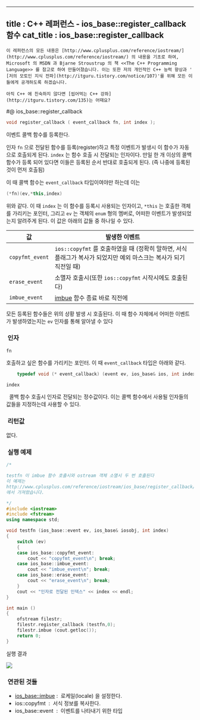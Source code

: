 ----------------
title : C++ 레퍼런스 - ios_base::register_callback 함수
cat_title :  ios_base::register_callback
--------------



```warning
이 레퍼런스의 모든 내용은 [http://www.cplusplus.com/reference/iostream/](http://www.cplusplus.com/reference/iostream/) 의 내용을 기초로 하여, Microsoft 의 MSDN 과 Bjarne Stroustrup 의 책 <<The C++ Programming Language>> 를 참고로 하여 만들어졌습니다. 이는 또한 저의 개인적인 C++ 능력 향상과 ' [저의 모토인 지식 전파](http://itguru.tistory.com/notice/107)'를 위해 모든 이들에게 공개하도록 하겠습니다.
```

```info
아직 C++ 에 친숙하지 않다면 [씹어먹는 C++ 강좌](http://itguru.tistory.com/135)는 어때요?
```

#@ ios_base::register_callback

```cpp
void register_callback ( event_callback fn, int index );
```


이벤트 콜백 함수를 등록한다.

인자 `fn` 으로 전달된 함수를 등록(register)하고 특정 이벤트가 발생시 이 함수가 자동으로 호출되게 된다. `index` 는 함수 호출 시 전달되는 인자이다. 만일 한 개 이상의 콜백 함수가 등록 되어 있다면 이들은 등록된 순서 반대로 호출되게 된다. (즉 나중에 등록된 것이 먼저 호출됨)

이 때 콜백 함수는 `event_callback` 타입이여야만 하는데 이는

```cpp
(*fn)(ev,*this,index)
```


위와 같다. 이 때 `index` 는 이 함수를 등록시 사용되는 인자이고, `*this` 는 호출한 객체를 가리키는 포인터, 그리고 `ev` 는 객체의 `enum` 형의 멤버로, 어떠한 이벤트가 발생되었는지 알려주게 된다. 이 값은 아래의 값들 중 하나일 수 있다.

|값|발생한 이벤트|
|---|--------|
|`copyfmt_event`|`ios::copyfmt` 를 호출하였을 때 (정확히 말하면, 서식 플래그가 복사가 되었지만 예외 마스크는 복사가 되기 직전일 때)|
|`erase_event`|소멸자 호출시(또한 `ios::copyfmt` 시작시에도 호출된다)|
|`imbue_event`|[imbue](http://itguru.tistory.com/158) 함수 종료 바로 직전에|

모든 등록된 함수들은 위의 상황 발생 시 호출된다. 이 때 함수 자체에서 어떠한 이벤트가 발생하였는지는 `ev` 인자를 통해 알아낼 수 있다


###  인자

`fn`

호출하고 싶은 함수를 가리키는 포인터. 이 때 `event_callback` 타입은 아래와 같다.

```cpp
    typedef void (* event_callback) (event ev, ios_base& ios, int index);
```


`index`

  콜백 함수 호출시 인자로 전달되는 정수값이다. 이는 콜백 함수에서 사용될 인자들의 값들을 지정하는데 사용할 수 있다.



###  리턴값




없다.



###  실행 예제




```cpp
/*

testfn 이 imbue 함수 호출시와 ostream 객체 소멸시 두 번 호출된다
이 예제는
http://www.cplusplus.com/reference/iostream/ios_base/register_callback/
에서 가져왔습니다.

*/
#include <iostream>
#include <fstream>
using namespace std;

void testfn (ios_base::event ev, ios_base& iosobj, int index)
{
    switch (ev)
    {
    case ios_base::copyfmt_event:
        cout << "copyfmt_event\n"; break;
    case ios_base::imbue_event:
        cout << "imbue_event\n"; break;
    case ios_base::erase_event:
        cout << "erase_event\n"; break;
    }
    cout << "인자로 전달된 인덱스" << index << endl;
}

int main ()
{
    ofstream filestr;
    filestr.register_callback (testfn,0);
    filestr.imbue (cout.getloc());
    return 0;
}
```


실행 결과


![](http://img1.daumcdn.net/thumb/R1920x0/?fname=http%3A%2F%2Fcfile23.uf.tistory.com%2Fimage%2F150F314E4E4E7FA61FBD71)





###  연관된 것들

*  [ios_base::imbue](http://itguru.tistory.com/158) :  로케일(locale) 을 설정한다.
* ios::copyfmt  :  서식 정보를 복사한다.
* ios_base::event  :  이벤트를 나타내기 위한 타입
